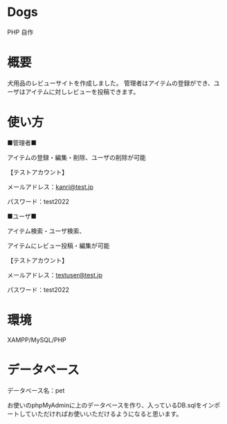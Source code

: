 # Dogs
PHP 自作
# 概要
犬用品のレビューサイトを作成しました。
管理者はアイテムの登録ができ、ユーザはアイテムに対しレビューを投稿できます。
# 使い方
■管理者■

アイテムの登録・編集・削除、ユーザの削除が可能

【テストアカウント】

メールアドレス：kanri@test.jp

パスワード：test2022


■ユーザ■

アイテム検索・ユーザ検索、

アイテムにレビュー投稿・編集が可能

【テストアカウント】

メールアドレス：testuser@test.jp

パスワード：test2022

# 環境

XAMPP/MySQL/PHP

# データベース

データベース名：pet


お使いのphpMyAdminに上のデータベースを作り、入っているDB.sqlをインポートしていただければお使いいただけるようになると思います。
